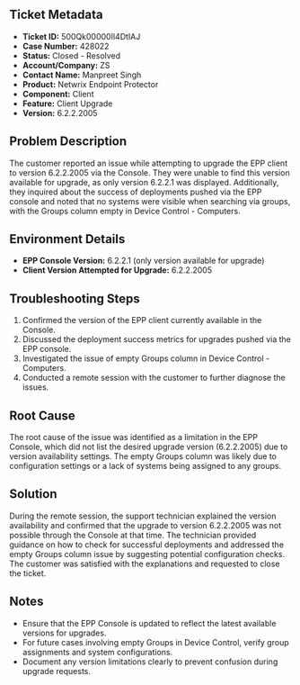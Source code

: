 ## Ticket Metadata
- **Ticket ID:** 500Qk00000Il4DtIAJ
- **Case Number:** 428022
- **Status:** Closed - Resolved
- **Account/Company:** ZS
- **Contact Name:** Manpreet Singh
- **Product:** Netwrix Endpoint Protector
- **Component:** Client
- **Feature:** Client Upgrade
- **Version:** 6.2.2.2005

## Problem Description
The customer reported an issue while attempting to upgrade the EPP client to version 6.2.2.2005 via the Console. They were unable to find this version available for upgrade, as only version 6.2.2.1 was displayed. Additionally, they inquired about the success of deployments pushed via the EPP console and noted that no systems were visible when searching via groups, with the Groups column empty in Device Control - Computers.

## Environment Details
- **EPP Console Version:** 6.2.2.1 (only version available for upgrade)
- **Client Version Attempted for Upgrade:** 6.2.2.2005

## Troubleshooting Steps
1. Confirmed the version of the EPP client currently available in the Console.
2. Discussed the deployment success metrics for upgrades pushed via the EPP console.
3. Investigated the issue of empty Groups column in Device Control - Computers.
4. Conducted a remote session with the customer to further diagnose the issues.

## Root Cause
The root cause of the issue was identified as a limitation in the EPP Console, which did not list the desired upgrade version (6.2.2.2005) due to version availability settings. The empty Groups column was likely due to configuration settings or a lack of systems being assigned to any groups.

## Solution
During the remote session, the support technician explained the version availability and confirmed that the upgrade to version 6.2.2.2005 was not possible through the Console at that time. The technician provided guidance on how to check for successful deployments and addressed the empty Groups column issue by suggesting potential configuration checks. The customer was satisfied with the explanations and requested to close the ticket.

## Notes
- Ensure that the EPP Console is updated to reflect the latest available versions for upgrades.
- For future cases involving empty Groups in Device Control, verify group assignments and system configurations.
- Document any version limitations clearly to prevent confusion during upgrade requests.